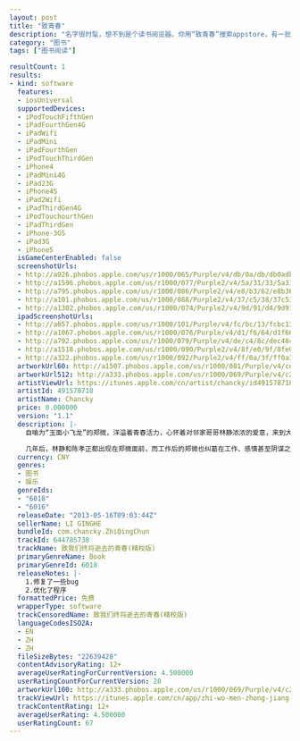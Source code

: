 ```yaml
---
layout: post
title: "致青春"
description: "名字很时髦，想不到是个读书阅览器。你用“致青春”搜索appstore，有一批赶时髦的应用，为做烂这个市场尽了自己一份力。界面和交互还是可以的。当然，读书的阅读器技术上难度也不大。没有就书的版权方面做出说明，支持页面指向了一个国外网站首页。"
category: "图书" 
tags: ["图书阅读"]

resultCount: 1
results:
- kind: software
  features:
  - iosUniversal
  supportedDevices:
  - iPodTouchFifthGen
  - iPadFourthGen4G
  - iPadWifi
  - iPadMini
  - iPadFourthGen
  - iPodTouchThirdGen
  - iPhone4
  - iPadMini4G
  - iPad23G
  - iPhone4S
  - iPad2Wifi
  - iPadThirdGen4G
  - iPodTouchourthGen
  - iPadThirdGen
  - iPhone-3GS
  - iPad3G
  - iPhone5
  isGameCenterEnabled: false
  screenshotUrls:
  - http://a926.phobos.apple.com/us/r1000/065/Purple/v4/db/0a/db/db0adb0f-25d9-e710-1fdb-bd24ccbeb988/mzl.ruvoidlg.png
  - http://a1596.phobos.apple.com/us/r1000/077/Purple2/v4/5a/31/33/5a3133d6-499e-0b31-c0e8-2d0306081ad8/mzl.lqowwadx.png
  - http://a795.phobos.apple.com/us/r1000/086/Purple2/v4/e8/b3/62/e8b36292-1d14-d390-ca33-066c4f1cee40/mzl.qxbsfdug.png
  - http://a101.phobos.apple.com/us/r1000/088/Purple2/v4/37/c5/38/37c53888-d2f4-8382-1667-c505a2cc19b6/mzl.dlhqdjym.png
  - http://a1302.phobos.apple.com/us/r1000/074/Purple2/v4/9d/91/d4/9d91d4bb-c582-f3ac-0217-18537a9d6e4e/mzl.kdcpavyw.png
  ipadScreenshotUrls:
  - http://a657.phobos.apple.com/us/r1000/101/Purple/v4/fc/bc/13/fcbc13b0-f641-2f84-906a-09a9d6dc7645/mzl.xizvhkji.1024x1024-65.jpg
  - http://a1067.phobos.apple.com/us/r1000/076/Purple/v4/d1/f6/64/d1f6642e-381e-2ef9-e27a-76dd62c29331/mzl.falpbjeh.1024x1024-65.jpg
  - http://a792.phobos.apple.com/us/r1000/079/Purple/v4/de/c4/8c/dec48cf2-59f5-57a8-b54a-5b265db4df6f/mzl.urqzucaj.1024x1024-65.jpg
  - http://a1518.phobos.apple.com/us/r1000/090/Purple2/v4/8f/e0/9f/8fe09f12-96d8-f441-6be2-39b94c551a8a/mzl.umkcdlgd.1024x1024-65.jpg
  - http://a322.phobos.apple.com/us/r1000/092/Purple2/v4/ff/0a/3f/ff0a3fe9-4eab-08e4-7e86-a6ef11c6ac4e/mzl.cvyiwaaq.1024x1024-65.jpg
  artworkUrl60: http://a1507.phobos.apple.com/us/r1000/081/Purple/v4/ce/84/68/ce84689b-9e3d-11b5-94a4-fded6e283063/Icon.png
  artworkUrl512: http://a333.phobos.apple.com/us/r1000/069/Purple/v4/c2/87/b3/c287b305-2005-b82a-b576-80e4d9e11688/mzl.qzpyecfo.png
  artistViewUrl: https://itunes.apple.com/cn/artist/chancky/id491578718?uo=4
  artistId: 491578718
  artistName: Chancky
  price: 0.000000
  version: "1.1"
  description: |-
    自喻为“玉面小飞龙”的郑微，洋溢着青春活力，心怀着对邻家哥哥林静浓浓的爱意，来到大学。可是当她联系林静的时候，却发现出国的林静并没有告诉她任何消息。生性豁达的她，埋藏起自己的爱情，享受大学时代的快乐生活。却意外地爱上同学校的陈孝正，板正、自闭而又敏感、自尊的陈孝正却在毕业的时候又选择了出国放弃了郑微。

    几年后，林静和陈孝正都出现在郑微面前，而工作后的郑微也纠葛在工作、感情甚至阴谋之中。郑微感情的天平，会倾向于哪一个呢？
  currency: CNY
  genres:
  - 图书
  - 娱乐
  genreIds:
  - "6018"
  - "6016"
  releaseDate: "2013-05-16T09:03:44Z"
  sellerName: LI GINGHE
  bundleId: com.chancky.ZhiQingChun
  trackId: 644785738
  trackName: 致我们终将逝去的青春(精校版)
  primaryGenreName: Book
  primaryGenreId: 6018
  releaseNotes: |-
    1.修复了一些bug
    2.优化了程序
  formattedPrice: 免费
  wrapperType: software
  trackCensoredName: 致我们终将逝去的青春(精校版)
  languageCodesISO2A:
  - EN
  - ZH
  - ZH
  fileSizeBytes: "22639428"
  contentAdvisoryRating: 12+
  averageUserRatingForCurrentVersion: 4.500000
  userRatingCountForCurrentVersion: 20
  artworkUrl100: http://a333.phobos.apple.com/us/r1000/069/Purple/v4/c2/87/b3/c287b305-2005-b82a-b576-80e4d9e11688/mzl.qzpyecfo.png
  trackViewUrl: https://itunes.apple.com/cn/app/zhi-wo-men-zhong-jiang-shi/id644785738?mt=8&uo=4
  trackContentRating: 12+
  averageUserRating: 4.500000
  userRatingCount: 67
---
```

